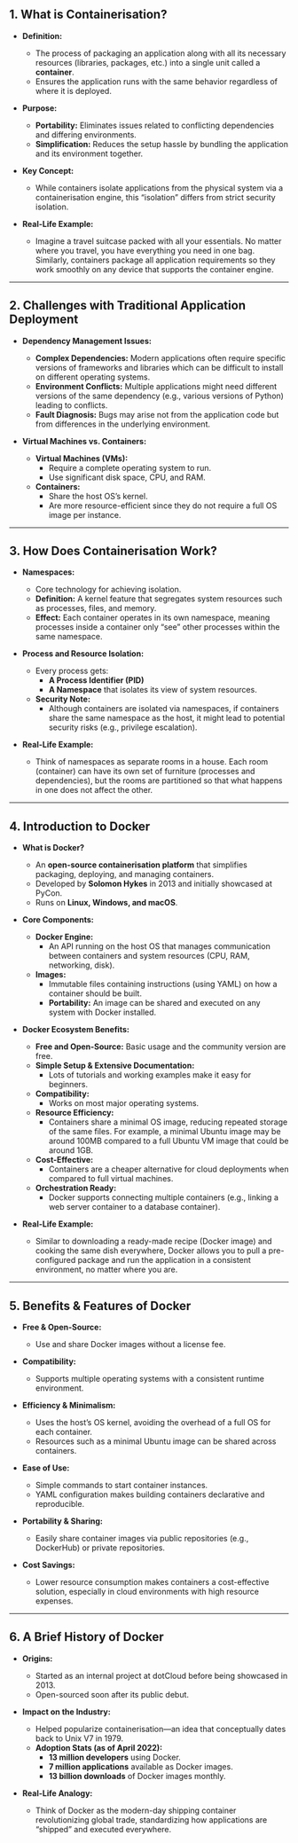 ## **1. What is Containerisation?**

- **Definition:**  
  - The process of packaging an application along with all its necessary resources (libraries, packages, etc.) into a single unit called a **container**.
  - Ensures the application runs with the same behavior regardless of where it is deployed.

- **Purpose:**  
  - **Portability:** Eliminates issues related to conflicting dependencies and differing environments.
  - **Simplification:** Reduces the setup hassle by bundling the application and its environment together.

- **Key Concept:**  
  - While containers isolate applications from the physical system via a containerisation engine, this “isolation” differs from strict security isolation.
  
- **Real-Life Example:**  
  - Imagine a travel suitcase packed with all your essentials. No matter where you travel, you have everything you need in one bag. Similarly, containers package all application requirements so they work smoothly on any device that supports the container engine.

---

## **2. Challenges with Traditional Application Deployment**

- **Dependency Management Issues:**  
  - **Complex Dependencies:** Modern applications often require specific versions of frameworks and libraries which can be difficult to install on different operating systems.
  - **Environment Conflicts:** Multiple applications might need different versions of the same dependency (e.g., various versions of Python) leading to conflicts.
  - **Fault Diagnosis:** Bugs may arise not from the application code but from differences in the underlying environment.

- **Virtual Machines vs. Containers:**  
  - **Virtual Machines (VMs):**  
    - Require a complete operating system to run.
    - Use significant disk space, CPU, and RAM.
  - **Containers:**  
    - Share the host OS’s kernel.
    - Are more resource-efficient since they do not require a full OS image per instance.

---

## **3. How Does Containerisation Work?**

- **Namespaces:**  
  - Core technology for achieving isolation.
  - **Definition:** A kernel feature that segregates system resources such as processes, files, and memory.
  - **Effect:** Each container operates in its own namespace, meaning processes inside a container only “see” other processes within the same namespace.

- **Process and Resource Isolation:**  
  - Every process gets:
    - **A Process Identifier (PID)**
    - **A Namespace** that isolates its view of system resources.
  - **Security Note:**  
    - Although containers are isolated via namespaces, if containers share the same namespace as the host, it might lead to potential security risks (e.g., privilege escalation).

- **Real-Life Example:**  
  - Think of namespaces as separate rooms in a house. Each room (container) can have its own set of furniture (processes and dependencies), but the rooms are partitioned so that what happens in one does not affect the other.

---

## **4. Introduction to Docker**

- **What is Docker?**  
  - An **open-source containerisation platform** that simplifies packaging, deploying, and managing containers.
  - Developed by **Solomon Hykes** in 2013 and initially showcased at PyCon.
  - Runs on **Linux, Windows, and macOS**.

- **Core Components:**  
  - **Docker Engine:**  
    - An API running on the host OS that manages communication between containers and system resources (CPU, RAM, networking, disk).
  - **Images:**  
    - Immutable files containing instructions (using YAML) on how a container should be built.
    - **Portability:** An image can be shared and executed on any system with Docker installed.

- **Docker Ecosystem Benefits:**  
  - **Free and Open-Source:** Basic usage and the community version are free.
  - **Simple Setup & Extensive Documentation:**  
    - Lots of tutorials and working examples make it easy for beginners.
  - **Compatibility:**  
    - Works on most major operating systems.
  - **Resource Efficiency:**  
    - Containers share a minimal OS image, reducing repeated storage of the same files. For example, a minimal Ubuntu image may be around 100MB compared to a full Ubuntu VM image that could be around 1GB.
  - **Cost-Effective:**  
    - Containers are a cheaper alternative for cloud deployments when compared to full virtual machines.
  - **Orchestration Ready:**  
    - Docker supports connecting multiple containers (e.g., linking a web server container to a database container).

- **Real-Life Example:**  
  - Similar to downloading a ready-made recipe (Docker image) and cooking the same dish everywhere, Docker allows you to pull a pre-configured package and run the application in a consistent environment, no matter where you are.

---

## **5. Benefits & Features of Docker**

- **Free & Open-Source:**  
  - Use and share Docker images without a license fee.
  
- **Compatibility:**  
  - Supports multiple operating systems with a consistent runtime environment.

- **Efficiency & Minimalism:**  
  - Uses the host’s OS kernel, avoiding the overhead of a full OS for each container.
  - Resources such as a minimal Ubuntu image can be shared across containers.

- **Ease of Use:**  
  - Simple commands to start container instances.
  - YAML configuration makes building containers declarative and reproducible.

- **Portability & Sharing:**  
  - Easily share container images via public repositories (e.g., DockerHub) or private repositories.
  
- **Cost Savings:**  
  - Lower resource consumption makes containers a cost-effective solution, especially in cloud environments with high resource expenses.

---

## **6. A Brief History of Docker**

- **Origins:**  
  - Started as an internal project at dotCloud before being showcased in 2013.
  - Open-sourced soon after its public debut.
  
- **Impact on the Industry:**  
  - Helped popularize containerisation—an idea that conceptually dates back to Unix V7 in 1979.
  - **Adoption Stats (as of April 2022):**  
    - **13 million developers** using Docker.
    - **7 million applications** available as Docker images.
    - **13 billion downloads** of Docker images monthly.

- **Real-Life Analogy:**  
  - Think of Docker as the modern-day shipping container revolutionizing global trade, standardizing how applications are “shipped” and executed everywhere.

